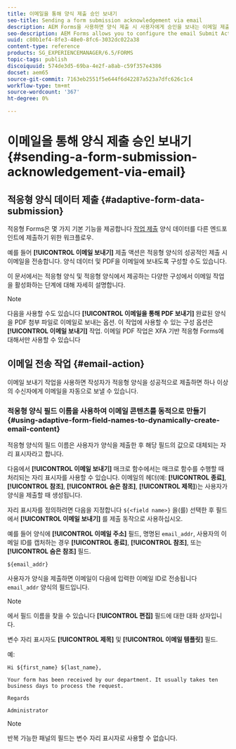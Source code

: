 ```yaml
---
title: 이메일을 통해 양식 제출 승인 보내기
seo-title: Sending a form submission acknowledgement via email
description: AEM Forms을 사용하면 양식 제출 시 사용자에게 승인을 보내는 이메일 제출 액션을 구성할 수 있습니다.
seo-description: AEM Forms allows you to configure the email Submit Action that sends an acknowledgement to a user on submitting the form.
uuid: c80b1ef4-8fe3-48e0-8fc6-3032dc022a38
content-type: reference
products: SG_EXPERIENCEMANAGER/6.5/FORMS
topic-tags: publish
discoiquuid: 574de3d5-69ba-4e2f-a8ab-c59f357e4386
docset: aem65
source-git-commit: 7163eb2551f5e644f6d42287a523a7dfc626c1c4
workflow-type: tm+mt
source-wordcount: '367'
ht-degree: 0%

---
```



# 이메일을 통해 양식 제출 승인 보내기 {#sending-a-form-submission-acknowledgement-via-email}

## 적응형 양식 데이터 제출 {#adaptive-form-data-submission}

적응형 Forms은 몇 가지 기본 기능을 제공합니다 [작업 제출](configuring-submit-actions.md) 양식 데이터를 다른 엔드포인트에 제출하기 위한 워크플로우.

예를 들어 **[!UICONTROL 이메일 보내기]** 제출 액션은 적응형 양식의 성공적인 제출 시 이메일을 전송합니다. 양식 데이터 및 PDF을 이메일에 보내도록 구성할 수도 있습니다.

이 문서에서는 적응형 양식 및 적응형 양식에서 제공하는 다양한 구성에서 이메일 작업을 활성화하는 단계에 대해 자세히 설명합니다.

>[!NOTE]
>
>다음을 사용할 수도 있습니다 **[!UICONTROL 이메일을 통해 PDF 보내기]** 완료된 양식을 PDF 첨부 파일로 이메일로 보내는 옵션. 이 작업에 사용할 수 있는 구성 옵션은 **[!UICONTROL 이메일 보내기]** 작업. 이메일 PDF 작업은 XFA 기반 적응형 Forms에 대해서만 사용할 수 있습니다

## 이메일 전송 작업 {#email-action}

이메일 보내기 작업을 사용하면 작성자가 적응형 양식을 성공적으로 제출하면 하나 이상의 수신자에게 이메일을 자동으로 보낼 수 있습니다.

<!-- >>[!NOTE]
>
>To use the Send email action, you need to configure the AEM mail service as described in [Configuring the mail service](/help/sites-administering/notification.md#configuring-the-mail-service).

### Enabling Send email action on an Adaptive Form {#enabling-email-action-on-an-adaptive-form}

1. Open an Adaptive Form in **[!UICONTROL edit]** mode.

1. In the **[!UICONTROL Content]** tab, tap **[!UICONTROL Form Container]** and tap ![configure](assets/configure-icon.svg) to view the Adaptive Form properties.  

1. In the **[!UICONTROL Submission]** section, select **[!UICONTROL Send email]** from the **[!UICONTROL Submit Action]** drop-down list.  

   ![Submit Actions](assets/submission-actions.png)

1. Specify valid email IDs in the **[!UICONTROL To]**, **[!UICONTROL CC]**, and **[!UICONTROL BCC]** fields.

   Specify the subject and the body of the email in the **[!UICONTROL Subject]** and **[!UICONTROL Email Template]** fields, respectively.

   You can also specify variable placeholders in the fields, in which case, the values of the fields are processed when the form is successfully submitted by an end user. For more information, see [Using Adaptive Form field names to dynamically create email content](form-submission-receipt-via-email.md#p-using-adaptive-form-field-names-to-dynamically-create-email-content-p).

   Select **[!UICONTROL Include attachments]** if the form includes file attachments and you want to attach these files in the email.

   >[!NOTE]
   >
   >If you choose the **[!UICONTROL Send PDF via Email]** option, you must select the Include attachments option.

1. Click ![save](assets/save_icon.svg) to save the changes. -->

### 적응형 양식 필드 이름을 사용하여 이메일 콘텐츠를 동적으로 만들기 {#using-adaptive-form-field-names-to-dynamically-create-email-content}

적응형 양식의 필드 이름은 사용자가 양식을 제출한 후 해당 필드의 값으로 대체되는 자리 표시자라고 합니다.

다음에서 **[!UICONTROL 이메일 보내기]** 매크로 함수에서는 매크로 함수를 수행할 때 처리되는 자리 표시자를 사용할 수 있습니다. 이메일의 헤더(예: **[!UICONTROL 종료]**, **[!UICONTROL 참조]**, **[!UICONTROL 숨은 참조]**, **[!UICONTROL 제목]**)는 사용자가 양식을 제출할 때 생성됩니다.

자리 표시자를 정의하려면 다음을 지정합니다 `${<field name>}` 을(를) 선택한 후 필드에서 **[!UICONTROL 이메일 보내기]** 를 제출 동작으로 사용하십시오.

예를 들어 양식에 **[!UICONTROL 이메일 주소]** 필드, 명명된 `email_addr`, 사용자의 이메일 ID를 캡처하는 경우 **[!UICONTROL 종료]**, **[!UICONTROL 참조]**, 또는 **[!UICONTROL 숨은 참조]** 필드.

`${email_addr}`

사용자가 양식을 제출하면 이메일이 다음에 입력한 이메일 ID로 전송됩니다 `email_addr` 양식의 필드입니다.

>[!NOTE]
>
>에서 필드 이름을 찾을 수 있습니다 **[!UICONTROL 편집]** 필드에 대한 대화 상자입니다.

변수 자리 표시자도 **[!UICONTROL 제목]** 및 **[!UICONTROL 이메일 템플릿]** 필드.

예:

`Hi ${first_name} ${last_name},`

`Your form has been received by our department. It usually takes ten business days to process the request.`

`Regards`

`Administrator`

>[!NOTE]
>
>반복 가능한 패널의 필드는 변수 자리 표시자로 사용할 수 없습니다.

